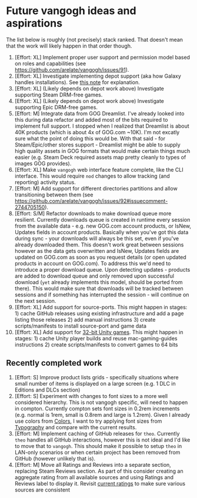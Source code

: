 # Future vangogh ideas and aspirations

The list below is roughly (not precisely) stack ranked. That doesn't mean that the work will likely happen in that order though.

1. [Effort: XL] Implement proper user support and permission model based on roles and capabilities (see https://github.com/arelate/vangogh/issues/91).
2. [Effort: XL] Investigate implementing depot support (aka how Galaxy handles installations). See [this note](https://github.com/arelate/theo?tab=readme-ov-file#vangogh-technical-decisions-and-resulting-theo-behaviors) for explanation.
3. [Effort: XL] (Likely depends on depot work above) Investigate supporting Steam DRM-free games.
4. [Effort: XL] (Likely depends on depot work above) Investigate supporting Epic DRM-free games.
5. [Effort: M] Integrate data from GOG Dreamlist. I've already looked into this during data refactor and added most of the bits required to implement full support. I stopped when I realized that Dreamlist is about 40K products (which is about 4x of GOG.com ~10K). I'm not excatly sure what the point of doing this would be. With that said - for Steam/Epic/other stores support - Dreamlist might be able to supply high quality assets in GOG formats that would make certain things much easier (e.g. Steam Deck required assets map pretty cleanly to types of images GOG provides).
6. [Effort: XL] Make `vangogh` web interface feature complete, like the CLI interface. This would require `nod` changes to allow tracking (and reporting) activity status.
7. [Effort: M] Add support for different directories partitions and allow transitioning between them (see https://github.com/arelate/vangogh/issues/92#issuecomment-2744705150).
8. [Effort: S/M] Refactor downloads to make download queue more resilient. Currently downloads queue is created in runtime every session from the available data - e.g. new GOG.com account products, or IsNew, Updates fields in account products. Basically when you've got this data during sync - your downloads will always be this set, even if you've already downloaded them. This doesn't work great between sessions however as the data gets overwritten and IsNew, Updates fields are updated on GOG.com as soon as you request details (or open updated products in account on GOG.com). To address this we'd need to introduce a proper download queue. Upon detecting updates - products are added to download queue and only removed upon successful download (`yet` already implements this model, should be ported from there). This would make sure that downloads will be tracked between sessions and if something has interrupted the session - will continue on the next session.
9. [Effort: XL] Add support for source-ports. This might happen in stages: 1) cache GitHub releases using existing infrastructure and add a page listing those releases 2) add manual instructions 3) create scripts/manifests to install source-port and game data
10. [Effort: XL] Add support for [32-bit Unity games](https://github.com/boggydigital/mac-gaming-guides/blob/main/common/unity-porting.md). This might happen in stages: 1) cache Unity player builds and reuse mac-gaming-guides instructions 2) create scripts/manifests to convert games to 64 bits

## Recently completed work

1. [Effort: S] Improve product lists grids - specifically situations where small number of items is displayed on a large screen (e.g. 1 DLC in Editions and DLCs section)
2. [Effort: S] Experiment with changes to font sizes to a more well considered hierarchy. This is not vangogh specific, will need to happen in compton. Currently compton sets font sizes in 0.2rem increments (e.g. normal is 1rem, small is 0.8rem and large is 1.2rem). Given I already use colors from [Colors](https://developer.apple.com/design/human-interface-guidelines/color#Specifications), I want to try applying font sizes from [Typography](https://developer.apple.com/design/human-interface-guidelines/typography#Specifications) and compare with the current results.
3. [Effort: M] Implement caching of GitHub releases for `theo`. Currently `theo` handles all GitHub interactions, however this is not ideal and I'd like to move that to `vangogh`. This should make it possible to setup `theo` in LAN-only scenarios or when certain project has been removed from GitHub (however unlikely that is).
4. [Effort: M] Move all Ratings and Reviews into a separate section, replacing Steam Reviews section. As part of this consider creating an aggregate rating from all available sources and using Ratings and Reviews label to display it. Revisit [current ratings](https://github.com/arelate/vangogh/blob/b47c30a72035ed653d443f06d46562dad4ed23a4/rest/compton_fragments/product_properties.go#L320) to make sure various sources are consistent